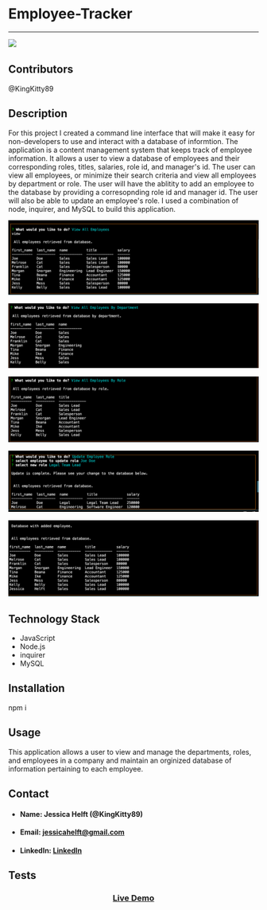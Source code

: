 # **Employee-Tracker**
------
<img src="https://img.shields.io/badge/made%20by-KingKitty89-blue.svg" >

## **Contributors**

@KingKitty89

## **Description**

For this project I created a command line interface that will make it easy for non-developers to use and interact with a database of informtion. The application is a content management system that keeps track of employee information. It allows a user to view a database of employees and their corresponding roles, titles, salaries, role id, and manager's id. The user can view all employees, or minimize their search criteria and view all employees by department or role. The user will have the ablitity to add an employee to the database by providing a corresopnding role id and manager id. The user will also be able to update an employee's role. I used a combination of node, inquirer, and MySQL to build this application.


![Demo](./assets/emptrack1.png)


![Demo](./assets/emptrack2.png)


![Demo](./assets/emptrack3.png)


![Demo](./assets/emptrack4.png)


![Demo](./assets/emptrack5.png)


## **Technology Stack**
* JavaScript
* Node.js
* inquirer
* MySQL


## **Installation**

npm i

## **Usage**

This application allows a user to view and manage the departments, roles, and employees in a company and maintain an orginized database of information pertaining to each employee.

## **Contact**
* #### **Name:** Jessica Helft (@KingKitty89)
* #### **Email:** [jessicahelft@gmail.com](jessicahelft@gmail.com)
* #### **LinkedIn:** [LinkedIn](https://www.linkedin.com/in/jessicahelft)

## **Tests**

<h3 align ="center"><a href ="https://drive.google.com/file/d/1-M6AeowoiKwrpFP0XIia-DorMAOHwInH/view">Live Demo</a></h3>


